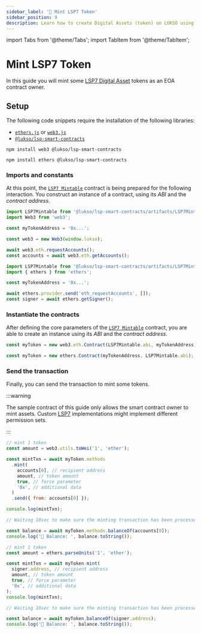 ```yaml
---
sidebar_label: '💽 Mint LSP7 Token'
sidebar_position: 9
description: Learn how to create Digital Assets (token) on LUKSO using the LSP7 standard.
---
```


import Tabs from '@theme/Tabs';
import TabItem from '@theme/TabItem';

# Mint LSP7 Token

In this guide you will mint some [LSP7 Digital Asset](../../standards/tokens/LSP7-Digital-Asset.md) tokens as an EOA contract owner.

## Setup

The following code snippets require the installation of the following libraries:

- [`ethers.js`](https://github.com/ethers-io/ethers.js/) or [`web3.js`](https://www.npmjs.com/package/web3)
- [`@lukso/lsp-smart-contracts`](https://github.com/lukso-network/lsp-smart-contracts/)

<Tabs groupId="web3-lib">
  <TabItem value="web3js" label="web3.js">

```shell
npm install web3 @lukso/lsp-smart-contracts
```

  </TabItem>
  <TabItem value="ethersjs" label="ethers.js">

```shell
npm install ethers @lukso/lsp-smart-contracts
```

  </TabItem>
</Tabs>

### Imports and constants

At this point, the [`LSP7 Mintable`](../../contracts/contracts/LSP7DigitalAsset/presets/LSP7Mintable.md) contract is being prepared for the following interaction. You construct an instance of a contract, using its _ABI_ and the _contract address_.

<Tabs groupId="web3-lib">
  <TabItem value="web3js" label="web3.js">

```javascript title="web3.js"
import LSP7Mintable from '@lukso/lsp-smart-contracts/artifacts/LSP7Mintable.json';
import Web3 from 'web3';

const myTokenAddress = '0x...';

const web3 = new Web3(window.lukso);

await web3.eth.requestAccounts();
const accounts = await web3.eth.getAccounts();
```

  </TabItem>
  <TabItem value="ethersjs" label="ethers.js">

```javascript title="ethers.js"
import LSP7Mintable from '@lukso/lsp-smart-contracts/artifacts/LSP7Mintable.json';
import { ethers } from 'ethers';

const myTokenAddress = '0x...';

await ethers.provider.send('eth_requestAccounts', []);
const signer = await ethers.getSigner();
```

  </TabItem>
</Tabs>

### Instantiate the contracts

After defining the core parameters of the [`LSP7 Mintable`](../../contracts/contracts/LSP7DigitalAsset/presets/LSP7Mintable.md) contract, you are able to create an instance using its _ABI_ and the _contract address_.

<Tabs groupId="web3-lib">
  <TabItem value="web3js" label="web3.js">

```javascript title="web3.js"
const myToken = new web3.eth.Contract(LSP7Mintable.abi, myTokenAddress);
```

  </TabItem>
  <TabItem value="ethersjs" label="ethers.js">

```javascript title="ethers.js"
const myToken = new ethers.Contract(myTokenAddress, LSP7Mintable.abi);
```

  </TabItem>
</Tabs>

### Send the transaction

Finally, you can send the transaction to mint some tokens.

:::warning

The sample contract of this guide only allows the smart contract owner to mint assets. Custom [LSP7](../../standards/tokens/LSP7-Digital-Asset.md) implementations might implement different permission sets.

:::

<Tabs groupId="web3-lib">
  <TabItem value="web3js" label="web3.js">

```javascript title="web3.js"
// mint 1 token
const amount = web3.utils.toWei('1', 'ether');

const mintTxn = await myToken.methods
  .mint(
    accounts[0], // recipient address
    amount, // token amount
    true, // force parameter
    '0x', // additional data
  )
  .send({ from: accounts[0] });

console.log(mintTxn);

// Waiting 10sec to make sure the minting transaction has been processed

const balance = await myToken.methods.balanceOf(accounts[0]);
console.log('🏦 Balance: ', balance.toString());
```

  </TabItem>
  <TabItem value="ethersjs" label="ethers.js">

```javascript title="ethers.js"
// mint 1 token
const amount = ethers.parseUnits('1', 'ether');

const mintTxn = await myToken.mint(
  signer.address, // recipient address
  amount, // token amount
  true, // force parameter
  '0x', // additional data
);
console.log(mintTxn);

// Waiting 10sec to make sure the minting transaction has been processed

const balance = await myToken.balanceOf(signer.address);
console.log('🏦 Balance: ', balance.toString());
```

  </TabItem>
</Tabs>
